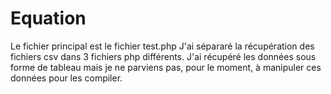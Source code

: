 # Equation
Le fichier principal est le fichier test.php
J'ai sépararé la récupération des fichiers csv dans 3 fichiers php différents.
J'ai récupéré les données sous forme de tableau mais je ne parviens pas, pour le moment, à manipuler ces données pour les compiler.
